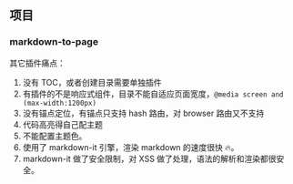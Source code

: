 ## 项目

### markdown-to-page

其它插件痛点：

1. 没有 TOC，或者创建目录需要单独插件
2. 有插件的不是响应式组件，目录不能自适应页面宽度，`@media screen and (max-width:1200px)`
3. 没有锚点定位，有锚点只支持 hash 路由，对 browser 路由又不支持
4. 代码高亮得自己配主题
5. 不能配置主题色。
6. 使用了 markdown-it 引擎，渲染 markdown 的速度很快 🔥。
7. markdown-it 做了安全限制，对 XSS 做了处理，语法的解析和渲染都很安全。
